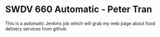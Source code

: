 # SWDV 660 Automatic - Peter Tran

This is a automatic Jenkins job which will grab my web page about food delivery services from github.
